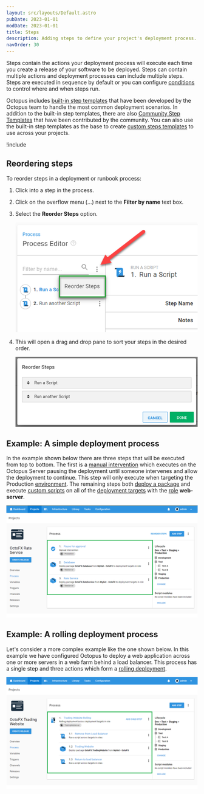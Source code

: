 ```yaml
---
layout: src/layouts/Default.astro
pubDate: 2023-01-01
modDate: 2023-01-01
title: Steps
description: Adding steps to define your project's deployment process.
navOrder: 30
---
```

Steps contain the actions your deployment process will execute each time you create a release of your software to be deployed. Steps can contain multiple actions and deployment processes can include multiple steps. Steps are executed in sequence by default or you can configure [conditions](/docs/projects/steps/conditions) to control where and when steps run.

Octopus includes [built-in step templates](/docs/projects/built-in-step-templates/) that have been developed by the Octopus team to handle the most common deployment scenarios. In addition to the built-in step templates, there are also [Community Step Templates](/docs/projects/community-step-templates/) that have been contributed by the community. You can also use the built-in step templates as the base to create [custom steps templates](/docs/projects/custom-step-templates) to use across your projects.

!include <add-step-to-process>

## Reordering steps

To reorder steps in a deployment or runbook process:

1. Click into a step in the process.
1. Click on the overflow menu (...) next to the **Filter by name** text box.
1. Select the **Reorder Steps** option. 

    ![Reorder steps menu](/docs/projects/steps/images/overflow-reorder.png "width=532")
1. This will open a drag and drop pane to sort your steps in the desired order.

    ![Reorder steps pane](/docs/projects/steps/images/overflow-reorder-pane.png "width=611")

## Example: A simple deployment process

In the example shown below there are three steps that will be executed from top to bottom. The first is a [manual intervention](/docs/projects/built-in-step-templates/manual-intervention-and-approvals/) which executes on the Octopus Server pausing the deployment until someone intervenes and allow the deployment to continue. This step will only execute when targeting the Production [environment](/docs/infrastructure/environments/). The remaining steps both [deploy a package](/docs/deployments/packages/) and execute [custom scripts](/docs/deployments/custom-scripts/) on all of the [deployment targets](/docs/infrastructure) with the [role](/docs/infrastructure/deployment-targets/#target-roles) **web-server**.

![A simple deployment process](/docs/projects/steps/images/simple-process.png "width=500")

## Example: A rolling deployment process

Let's consider a more complex example like the one shown below. In this example we have configured Octopus to deploy a web application across one or more servers in a web farm behind a load balancer. This process has a single step and three actions which form a [rolling deployment](/docs/deployments/patterns/rolling-deployments).

![A Rolling Deployment](/docs/projects/steps/images/rolling-process.png "width=500")
